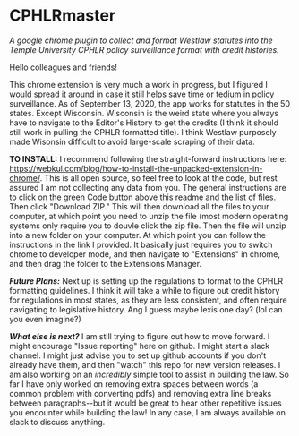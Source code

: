 # CPHLRmaster
<i>A google chrome plugin to collect and format Westlaw statutes into the Temple University CPHLR policy surveillance format with credit histories.</i>

Hello colleagues and friends!

This chrome extension is very much a work in progress, but I figured I would spread it around in case it still helps save time or tedium in policy surveillance. As of September 13, 2020, the app  works for statutes in the 50 states. Except Wisconsin. Wisconsin is the weird state where you always have to navigate to the Editor's History to get the credits (I think it should still work in pulling the CPHLR formatted title). I think Westlaw purposely made Wisonsin difficult to avoid large-scale scraping of their data. 

<b>TO INSTALL:</b> I recommend following the straight-forward instructions here: https://webkul.com/blog/how-to-install-the-unpacked-extension-in-chrome/. This is all open source, so feel free to look at the code, but rest assured I am not collecting any data from you. The general instructions are to click on the green Code button above this readme and the list of files. Then click "Download ZIP." This will then download all the files to your computer, at which point you need to unzip the file (most modern operating systems only require you to douvle click the zip file. Then the file will unzip into a new folder on your computer. At which point you can follow the instructions in the link I provided. It basically just requires you to switch chrome to developer mode, and then navigate to "Extensions" in chrome, and then drag the folder to the Extensions Manager.

<i><b>Future Plans:</b></i> Next up is setting up the regulations to format to the CPHLR formatting guidelines. I think it will take a while to figure out credit history for regulations in most states, as they are less consistent, and often require navigating to legislative history. Ang I guess maybe lexis one day? (lol can you even imagine?)

<b><i>What else is next?</i></b> I am still trying to figure out how to move forward. I might encourage "Issue reporting" here on github. I might start a slack channel. I might just advise you to set up github accounts if you don't already have them, and then "watch" this repo for new version releases. I am also working on an <i>incredibly</i> simple tool to assist in building the law. So far I have only worked on removing extra spaces between words (a common problem with converting pdfs) and removing extra line breaks between paragraphs--but it would be great to hear other repetitive issues you encounter while building the law! In any case, I am always available on slack to discuss anything. 
